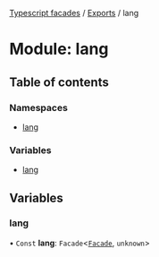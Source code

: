 [Typescript facades](../index.md) / [Exports](../modules.md) / lang

# Module: lang

## Table of contents

### Namespaces

- [lang](lang.lang-1.md)

### Variables

- [lang](lang.md#lang)

## Variables

### lang

• `Const` **lang**: `Facade`<[`Facade`](lang.lang-1.md#facade), `unknown`\>
